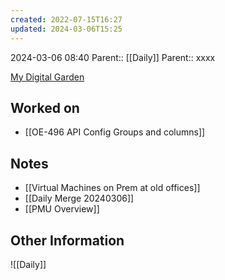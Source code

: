 ```yaml
---
created: 2022-07-15T16:27
updated: 2024-03-06T15:25
---
```

2024-03-06 08:40
Parent:: [[Daily]] 
Parent:: xxxx

[My Digital Garden](https://my-digital-garden-ten-inky.vercel.app/)

## Worked on

- [[OE-496 API Config Groups and columns]]

## Notes

- [[Virtual Machines on Prem at old offices]]
- [[Daily Merge 20240306]]
- [[PMU Overview]]

## Other Information

![[Daily]]
